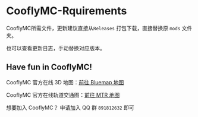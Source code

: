# CooflyMC-Rquirements

CooflyMC所需文件，更新建议直接从`Releases` 打包下载，直接替换原 `mods` 文件夹。

也可以查看更新日志，手动替换对应版本。


## Have fun in CooflyMC!

CooflyMC 官方在线 3D 地图：[前往 Bluemap 地图](http://121.4.32.150:8100/)

CooflyMC 官方在线轨道交通图：[前往 MTR 地图](http://121.4.32.150:8888/)

想要加入 CooflyMC？ 申请加入 QQ 群 `891812632` 即可

